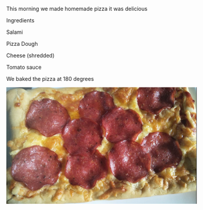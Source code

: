 This morning we made homemade pizza it was delicious 



Ingredients



Salami

Pizza Dough 

Cheese (shredded)

Tomato sauce



We baked the pizza at 180 degrees



![image-20200621110310796](/images/image-20200621110310796.png)
